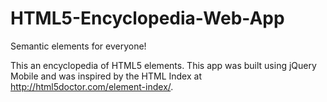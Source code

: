 HTML5-Encyclopedia-Web-App
===========

Semantic elements for everyone!

This an encyclopedia of HTML5 elements. This app was built using jQuery Mobile and was inspired by the HTML Index at http://html5doctor.com/element-index/.
